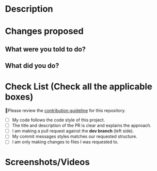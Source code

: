 <!-- Do not delete this PR template. Just edit it to include the required information -->

# Description

<!-- Description of your PR -->

# Changes proposed

## What were you told to do?

<!-- Write the title of the issue/feature you are working on -->

## What did you do?

<!-- Talk about the things you did eg. files changes, dependencies installed e.t.c -->

# Check List (Check all the applicable boxes)

🚨Please review the [contribution guideline](/CONTRIBUTING.md) for this repository.

<!-- Mark all the applicable boxes. To mark the box as done follow the following conventions -->

<!--
[x] - Correct; marked as done
[X] - Correct; marked as done
[ ] - Correct; marked as **not** done

[] - Not Correct; syntax error
[ x] - Not Correct; space between the brackets
-->

- [ ] My code follows the code style of this project.
- [ ] The title and description of the PR is clear and explains the approach.
- [ ] I am making a pull request against the **dev branch** (left side).
- [ ] My commit messages styles matches our requested structure.
- [ ] I am only making changes to files I was requested to.

# Screenshots/Videos

<!-- If the changes are static page changes or UI changes add screenshots -->
<!-- If the changes involve implementing a functionality or working with apis, include a video
detailing how to implement the functionality and the request to the api and responses from the api endpoint-->
<!-- Add all the screenshots/videos which support your changes i.e before your change and after your change -->
